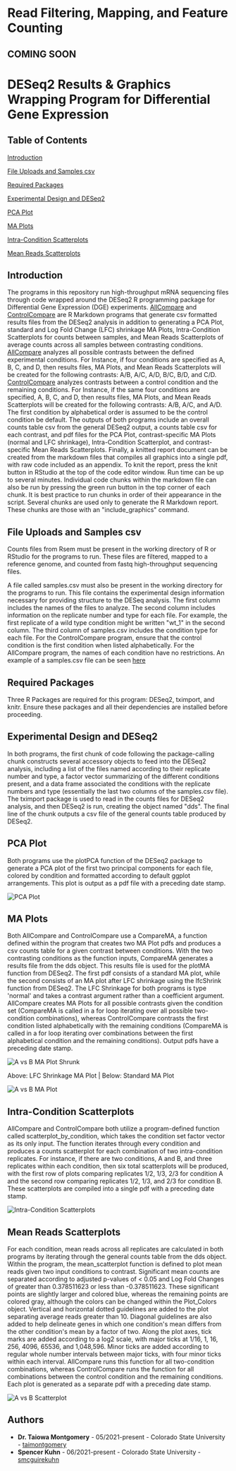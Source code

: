 
# Read Filtering, Mapping, and Feature Counting

## COMING SOON

# DESeq2 Results & Graphics Wrapping Program for Differential Gene Expression

## Table of Contents

[Introduction](#Introduction)

[File Uploads and Samples csv](#File-Uploads-and-Samples-csv)

[Required Packages](#Required-Packages)

[Experimental Design and DESeq2](#Experimental-Design-and-DESeq2)

[PCA Plot](#PCA-Plot)

[MA Plots](#MA-Plots)

[Intra-Condition Scatterplots](#Intra--Condition-Scatterplots)

[Mean Reads Scatterplots](#Mean-Reads-Scatterplots)


## Introduction

The programs in this repository run high-throughput mRNA sequencing files through code wrapped around the DESeq2 R programming package for Differential Gene Expression (DGE) experiments. [AllCompare](AllCompareDESeqPipeline.Rmd) and [ControlCompare](ControlCompareDESeqPipeline.Rmd) are R Markdown programs that generate csv formatted results files from the DESeq2 analysis in addition to generating a PCA Plot, standard and Log Fold Change (LFC) shrinkage MA Plots, Intra-Condition Scatterplots for counts between samples, and Mean Reads Scatterplots of average counts across all samples between contrasting conditions. [AllCompare](AllCompareDESeqPipeline.Rmd) analyzes all possible contrasts between the defined experimental conditions. For Instance, if four conditions are specified as A, B, C, and D, then results files, MA Plots, and Mean Reads Scatterplots will be created for the following contrasts: A/B, A/C, A/D, B/C, B/D, and C/D. [ControlCompare](ControlCompareDESeqPipeline.Rmd) analyzes contrasts between a control condition and the remaining conditions. For Instance, if the same four conditions are specified, A, B, C, and D, then results files, MA Plots, and Mean Reads Scatterplots will be created for the following contrasts: A/B, A/C, and A/D. The first condition by alphabetical order is assumed to be the control condition be default. The outputs of both programs include an overall counts table csv from the general DESeq2 output, a counts table csv for each contrast, and pdf files for the PCA Plot, contrast-specific MA Plots (normal and LFC shrinkage), Intra-Condition Scatterplot, and contrast-specific Mean Reads Scatterplots. Finally, a knitted report document can be created from the markdown files that compiles all graphics into a single pdf, with raw code included as an appendix. To knit the report, press the knit button in RStudio at the top of the code editor window. Run time can be up to several minutes. Individual code chunks within the markdown file can also be run by pressing the green run button in the top corner of each chunk. It is best practice to run chunks in order of their appearance in the script. Several chunks are used only to generate the R Markdown report. These chunks are those with an "include_graphics" command.

## File Uploads and Samples csv

Counts files from Rsem must be present in the working directory of R or RStudio for the programs to run. These files are filtered, mapped to a reference genome, and counted from fastq high-throughput sequencing files. 

A file called samples.csv must also be present in the working directory for the programs to run. This file contains the experimental design information necessary for providing structure to the DESeq analysis. The first column includes the names of the files to analyze. The second column includes information on the replicate number and type for each file. For example, the first replicate of a wild type condition might be written "wt_1" in the second column. The third column of samples.csv includes the condition type for each file. For the ControlCompare program, ensure that the control condition is the first condition when listed alphabetically. For the AllCompare program, the names of each condition have no restrictions. An example of a samples.csv file can be seen [here](ExampleData/samples.csv)

## Required Packages

Three R Packages are required for this program: DESeq2, tximport, and knitr. Ensure these packages and all their dependencies are installed before proceeding.

## Experimental Design and DESeq2 

In both programs, the first chunk of code following the package-calling chunk constructs several accessory objects to feed into the DESeq2 analysis, including a list of the files named according to their replicate number and type, a factor vector summarizing of the different conditions present, and a data frame associated the conditions with the replicate numbers and type (essentially the last two columns of the samples.csv file). The tximport package is used to read in the counts files for DESeq2 analysis, and then DESeq2 is run, creating the object named "dds". The final line of the chunk outputs a csv file of the general counts table produced by DESeq2. 

## PCA Plot

Both programs use the plotPCA function of the DESeq2 package to generate a PCA plot of the first two principal components for each file, colored by condition and formatted according to default ggplot arrangements. This plot is output as a pdf file with a preceding date stamp. 

![PCA Plot](ControlCompareExamples/Example_PCA_plot.jpeg)

## MA Plots

Both AllCompare and ControlCompare use a CompareMA, a function defined within the program that creates two MA Plot pdfs and produces a csv counts table for a given contrast between conditions. With the two contrasting conditions as the function inputs, CompareMA generates a results file from the dds object. This results file is used for the plotMA function from DESeq2. The first pdf consists of a standard MA plot, while the second consists of an MA plot after LFC shrinkage using the lfcShrink function from DESeq2. The LFC Shrinkage for both programs is type 'normal' and takes a contrast argument rather than a coefficient argument. AllCompare creates MA Plots for all possible contrasts given the condition set (CompareMA is called in a for loop iterating over all possible two-condition combinations), whereas ControlCompare contrasts the first condition listed alphabetically with the remaining conditions (CompareMA is called in a for loop iterating over combinations between the first alphabetical condition and the remaining conditions). Output pdfs have a preceding date stamp.

![A vs B MA Plot Shrunk](ControlCompareExamples/Example_AvsB_MA_shrunk.jpeg)

Above: LFC Shrinkage MA Plot | Below: Standard MA Plot

![A vs B MA Plot](ControlCompareExamples/Example_AvsB_MA.jpeg)

## Intra-Condition Scatterplots

AllCompare and ControlCompare both utilize a program-defined function called scatterplot_by_condition, which takes the condition set factor vector as its only input. The function iterates through every condition and produces a counts scatterplot for each combination of two intra-condition replicates. For instance, if there are two conditions, A and B, and three replicates within each condition, then six total scatterplots will be produced, with the first row of plots comparing replicates 1/2, 1/3, 2/3 for condition A and the second row comparing replicates 1/2, 1/3, and 2/3 for condition B. These scatterplots are compiled into a single pdf with a preceding date stamp. 

![Intra-Condition Scatterplots](ControlCompareExamples/Example_scatter_plots.jpeg)

## Mean Reads Scatterplots

For each condition, mean reads across all replicates are calculated in both programs by iterating through the general counts table from the dds object. Within the program, the mean_scatterplot function is defined to plot mean reads given two input conditions to contrast. Significant mean counts are separated according to adjusted p-values of < 0.05 and Log Fold Changes of greater than 0.378511623 or less than -0.378511623. These significant points are slightly larger and colored blue, whereas the remaining points are colored gray, although the colors can be changed within the Plot_Colors object. Vertical and horizontal dotted guidelines are added to the plot separating average reads greater than 10. Diagonal guidelines are also added to help delineate genes in which one condition's mean differs from the other condition's mean by a factor of two. Along the plot axes, tick marks are added according to a log2 scale, with major ticks at 1/16, 1, 16, 256, 4096, 65536, and 1,048,596. Minor ticks are added according to regular whole number intervals between major ticks, with four minor ticks within each interval. AllCompare runs this function for all two-condition combinations, whereas ControlCompare runs the function for all combinations between the control condition and the remaining conditions. Each plot is generated as a separate pdf with a preceding date stamp.

![A vs B Scatterplot](ControlCompareExamples/Example_AvsB_means_plot.jpeg)

## Authors

* **Dr. Taiowa Montgomery** - 05/2021-present - Colorado State University - [taimontgomery](https://github.com/taimontgomery)
* **Spencer Kuhn** - 06/2021-present - Colorado State University - [smcguirekuhn](https://github.com/smcguirekuhn)

